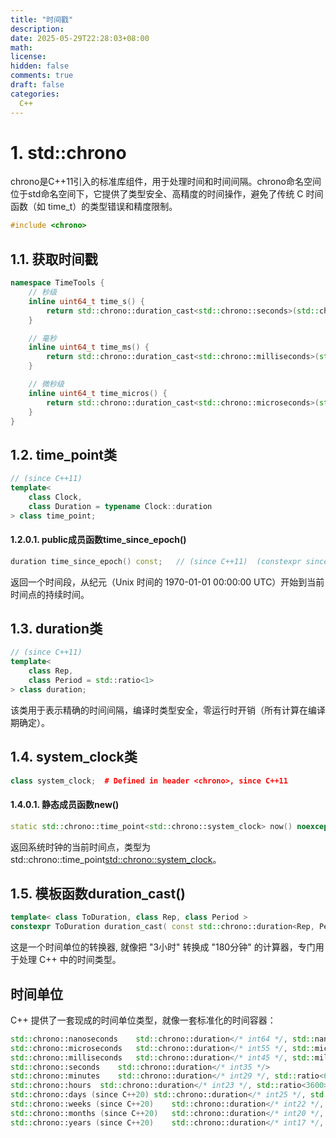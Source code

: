```yaml
---
title: "时间戳"
description: 
date: 2025-05-29T22:28:03+08:00
math: 
license: 
hidden: false
comments: true
draft: false
categories:
  C++
---
```


# 1. std::chrono
chrono是C++11引入的标准库组件，用于处理时间和时间间隔。chrono命名空间位于std命名空间下，它提供了类型安全、高精度的时间操作，避免了传统 C 时间函数（如 time_t）的类型错误和精度限制。

```cpp
#include <chrono>
```

## 1.1. 获取时间戳
```cpp
namespace TimeTools {
    // 秒级
	inline uint64_t time_s() {
		return std::chrono::duration_cast<std::chrono::seconds>(std::chrono::system_clock::now().time_since_epoch()).count();
	}

	// 毫秒
	inline uint64_t time_ms() {
		return std::chrono::duration_cast<std::chrono::milliseconds>(std::chrono::system_clock::now().time_since_epoch()).count();
	}

	// 微秒级
	inline uint64_t time_micros() {
		return std::chrono::duration_cast<std::chrono::microseconds>(std::chrono::system_clock::now().time_since_epoch()).count();
	}
}	
```

## 1.2. time_point类
```cpp
// (since C++11)
template<
    class Clock,
    class Duration = typename Clock::duration
> class time_point;
```

#### 1.2.0.1. public成员函数time_since_epoch()
```cpp
duration time_since_epoch() const;   // (since C++11)  (constexpr since C++14)
```
返回一个时间段，从纪元（Unix 时间的 1970-01-01 00:00:00 UTC）开始到当前时间点的持续时间。

## 1.3. duration类
```cpp
// (since C++11)
template<
    class Rep,
    class Period = std::ratio<1>
> class duration;
```
该类用于表示精确的时间间隔，编译时类型安全，零运行时开销（所有计算在编译期确定）。


## 1.4. system_clock类
```cpp
class system_clock;  # Defined in header <chrono>, since C++11
```

#### 1.4.0.1. 静态成员函数new()
```cpp
static std::chrono::time_point<std::chrono::system_clock> now() noexcept;      // (since C++11)
```
返回系统时钟的当前时间点，类型为std::chrono::time_point<std::chrono::system_clock>。

## 1.5. 模板函数duration_cast()
```cpp 
template< class ToDuration, class Rep, class Period >
constexpr ToDuration duration_cast( const std::chrono::duration<Rep, Period>& d );     // (since C++11)
```
这是一个时间单位的转换器, 就像把 "3小时" 转换成 "180分钟" 的计算器，专门用于处理 C++ 中的时间类型。



## 时间单位
C++ 提供了一套现成的时间单位类型，就像一套标准化的时间容器：
```cpp
std::chrono::nanoseconds	std::chrono::duration</* int64 */, std::nano>
std::chrono::microseconds	std::chrono::duration</* int55 */, std::micro>
std::chrono::milliseconds	std::chrono::duration</* int45 */, std::milli>
std::chrono::seconds	std::chrono::duration</* int35 */>
std::chrono::minutes	std::chrono::duration</* int29 */, std::ratio<60>>
std::chrono::hours	std::chrono::duration</* int23 */, std::ratio<3600>>
std::chrono::days (since C++20)	std::chrono::duration</* int25 */, std::ratio<86400>>
std::chrono::weeks (since C++20)	std::chrono::duration</* int22 */, std::ratio<604800>>
std::chrono::months (since C++20)	std::chrono::duration</* int20 */, std::ratio<2629746>>
std::chrono::years (since C++20)	std::chrono::duration</* int17 */, std::ratio<31556952>>
```
